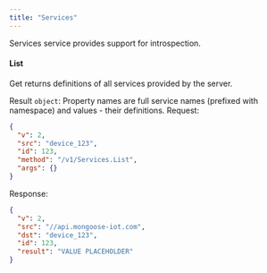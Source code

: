```yaml
---
title: "Services"
---
```


Services service provides support for introspection.

#### List
Get returns definitions of all services provided by the server.


Result `object`: Property names are full service names (prefixed with namespace) and values - their definitions.
Request:
```json
{
  "v": 2,
  "src": "device_123",
  "id": 123,
  "method": "/v1/Services.List",
  "args": {}
}

```

Response:
```json
{
  "v": 2,
  "src": "//api.mongoose-iot.com",
  "dst": "device_123",
  "id": 123,
  "result": "VALUE PLACEHOLDER"
}

```


